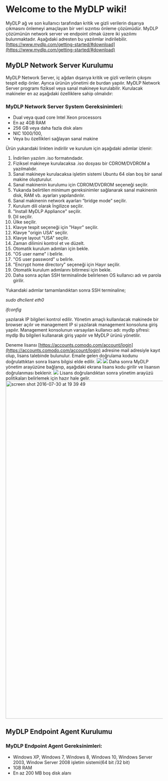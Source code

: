# Welcome to the MyDLP wiki!
MyDLP ağ ve son kullanıcı tarafından kritik ve gizli verilerin dışarıya çıkmasını önlemeyi amaçlayan bir veri sızıntısı önleme çözümüdür. 
MyDLP çözümünün network server ve endpoint olmak üzere iki yazılımı bulunmaktadır. Aşağıdaki adresten bu yazılımlar indirilebilir.[https://www.mydlp.com/getting-started/#download](https://www.mydlp.com/getting-started/#download)
## MyDLP Network Server Kurulumu
MyDLP Network Server, iç ağdan dışarıya kritik ve gizli verilerin çıkışını tespit edip önler. Ayrıca ürünün yönetimi de burdan yapılır. 
MyDLP Network Server programı fiziksel veya sanal makineye kurulabilir. Kurulacak makineler en az aşağıdaki özelliklere sahip olmalıdır:
### MyDLP Network Server System Gereksinimleri:
* Dual veya quad core Intel Xeon processors 
* En az 4GB RAM
* 256 GB veya daha fazla disk alanı
* NIC 1000/100,
* Veya bu özellikleri sağlayan sanal makine 

Ürün yukarıdaki linkten indirilir ve kurulum için aşağıdaki adımlar izlenir: 

1.	İndirilen yazılım .iso formatındadır. 
2.	Fiziksel makineye kurulacaksa .iso dosyası bir CDROM/DVDROM a yazılmalıdır.
3.	Sanal makineye kurulacaksa işletim sistemi Ubuntu 64 olan boş bir sanal makine oluşturulur. 
4.	Sanal makinenin kurulumu için CDROM/DVDROM seçeneği seçilir. 
5.	Yukarıda belirtilen minimum gereksinimler sağlanarak sanal makinenin disk, RAM vb. ayarları yapılandırılır.
6.	Sanal makinenin network ayarları “bridge mode” seçilir.
7.	Kurulum dili olarak İngilizce seçilir. 
8.	"Install MyDLP Appliance" seçilir. 
9.	Dil seçilir.
10.	Ülke seçilir.
11.	Klavye tespit seçeneği için "Hayır" seçilir. 
12.	Klavye "origin USA" seçilir.
13.	Klavye layout "USA" seçilir.
14.	Zaman dilimini kontrol et ve düzelt. 
15.	Otomatik kurulum adımları için bekle. 
16.	"OS user name" i belirle. 
17.	"OS user password" u belirle.
18.	"Encrypt home directory" seçeneği için Hayır seçilir.
19.	Otomatik kurulum adımlarını bitirmesi için bekle. 
20.	Daha sonra açılan SSH terminalinde belirlenen OS kullanıcı adı ve parola girilir.

Yukarıdaki adımlar tamamlandıktan sonra SSH terminaline;

_sudo dhclient eth0_

_ifconfig_

yazılarak IP bilgileri kontrol edilir. 
Yönetim amaçlı kullanılacak makinede bir browser açılır ve management IP si yazılarak management konsoluna giriş yapılır. 
Management konsolunun varsayılan kullanıcı adı: mydlp şifresi: mydlp Bu bilgileri kullanarak giriş yapılır ve MyDLP ürünü yönetilir. 

Deneme lisansı [https://accounts.comodo.com/account/login](https://accounts.comodo.com/account/login) adresine mail adresiyle kayıt olup, lisans talebinde bulunulur. Emaile gelen doğrulama kodunu doğrulattıktan sonra lisans bilgisi elde edilir. 
![](https://cloud.githubusercontent.com/assets/20702065/17457902/4a582366-5c0d-11e6-9a03-c1d484107774.png)
![](https://cloud.githubusercontent.com/assets/20702065/17457913/5e91fa3c-5c0d-11e6-900b-9b68f72c204e.png)
Daha sonra MyDLP yönetim arayüzüne bağlanıp, aşağıdaki ekrana lisans kodu girilir ve lisansın doğrulanması beklenir.
![](https://cloud.githubusercontent.com/assets/20702065/17457919/6b0dd998-5c0d-11e6-88b6-039349ebb5a6.png)
Lisans doğrulandıktan sonra yönetim arayüzü politikaları belirlemek için hazır hale gelir. 
<img width="1079" alt="screen shot 2016-07-30 at 19 39 49" src="https://cloud.githubusercontent.com/assets/20702065/17458000/9605bb60-5c0e-11e6-8a9b-1eb947c69435.png">
## MyDLP Endpoint Agent Kurulumu
### MyDLP Endpoint Agent Gereksinimleri:
* Windows XP, Windows 7, Windows 8, Windows 10, Windows Server 2003, Window Server 2008 işletim sistemi(64 bit /32 bit)
* 1GB RAM
* En az 200 MB boş disk alanı 